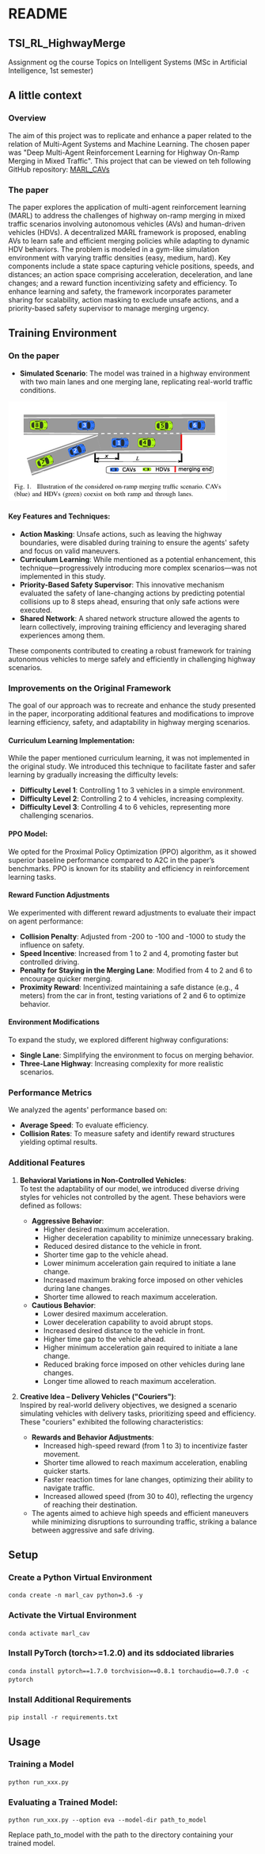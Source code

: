 # README

## TSI_RL_HighwayMerge
Assignment og the course Topics on Intelligent Systems (MSc in Artificial Intelligence, 1st semester)

## A little context
### Overview
The aim of this project was to replicate and enhance a paper related to the relation of Multi-Agent Systems and Machine Learning. The chosen paper was "Deep Multi-Agent Reinforcement Learning for Highway On-Ramp Merging in Mixed Traffic". This project that can be viewed on teh following GitHub repository: [MARL_CAVs](https://github.com/DongChen06/MARL_CAVs?tab=readme-ov-file)

### The paper
The paper explores the application of multi-agent reinforcement learning (MARL) to address the challenges of highway on-ramp merging in mixed traffic scenarios involving autonomous vehicles (AVs) and human-driven vehicles (HDVs). A decentralized MARL framework is proposed, enabling AVs to learn safe and efficient merging policies while adapting to dynamic HDV behaviors. The problem is modeled in a gym-like simulation environment with varying traffic densities (easy, medium, hard). Key components include a state space capturing vehicle positions, speeds, and distances; an action space comprising acceleration, deceleration, and lane changes; and a reward function incentivizing safety and efficiency. To enhance learning and safety, the framework incorporates parameter sharing for scalability, action masking to exclude unsafe actions, and a priority-based safety supervisor to manage merging urgency. 

## Training Environment
### On the paper
- **Simulated Scenario**: The model was trained in a highway environment with two main lanes and one merging lane, replicating real-world traffic conditions.

![Environment](figures/environment.png)

#### Key Features and Techniques:
- **Action Masking**: Unsafe actions, such as leaving the highway boundaries, were disabled during training to ensure the agents' safety and focus on valid maneuvers.
- **Curriculum Learning**: While mentioned as a potential enhancement, this technique—progressively introducing more complex scenarios—was not implemented in this study.
- **Priority-Based Safety Supervisor**: This innovative mechanism evaluated the safety of lane-changing actions by predicting potential collisions up to 8 steps ahead, ensuring that only safe actions were executed.
- **Shared Network**: A shared network structure allowed the agents to learn collectively, improving training efficiency and leveraging shared experiences among them.

These components contributed to creating a robust framework for training autonomous vehicles to merge safely and efficiently in challenging highway scenarios.

### **Improvements on the Original Framework**

The goal of our approach was to recreate and enhance the study presented in the paper, incorporating additional features and modifications to improve learning efficiency, safety, and adaptability in highway merging scenarios.

#### **Curriculum Learning Implementation**:  
   While the paper mentioned curriculum learning, it was not implemented in the original study. We introduced this technique to facilitate faster and safer learning by gradually increasing the difficulty levels:
   - **Difficulty Level 1**: Controlling 1 to 3 vehicles in a simple environment.
   - **Difficulty Level 2**: Controlling 2 to 4 vehicles, increasing complexity.
   - **Difficulty Level 3**: Controlling 4 to 6 vehicles, representing more challenging scenarios.

 #### **PPO Model**:  
   We opted for the Proximal Policy Optimization (PPO) algorithm, as it showed superior baseline performance compared to A2C in the paper’s benchmarks. PPO is known for its stability and efficiency in reinforcement learning tasks.
   
#### **Reward Function Adjustments**
We experimented with different reward adjustments to evaluate their impact on agent performance:
- **Collision Penalty**: Adjusted from -200 to -100 and -1000 to study the influence on safety.  
- **Speed Incentive**: Increased from 1 to 2 and 4, promoting faster but controlled driving.  
- **Penalty for Staying in the Merging Lane**: Modified from 4 to 2 and 6 to encourage quicker merging.  
- **Proximity Reward**: Incentivized maintaining a safe distance (e.g., 4 meters) from the car in front, testing variations of 2 and 6 to optimize behavior.

#### **Environment Modifications**
To expand the study, we explored different highway configurations:
- **Single Lane**: Simplifying the environment to focus on merging behavior.  
- **Three-Lane Highway**: Increasing complexity for more realistic scenarios.

### **Performance Metrics**
We analyzed the agents' performance based on:
- **Average Speed**: To evaluate efficiency.  
- **Collision Rates**: To measure safety and identify reward structures yielding optimal results.

### **Additional Features**

1. **Behavioral Variations in Non-Controlled Vehicles**:  
   To test the adaptability of our model, we introduced diverse driving styles for vehicles not controlled by the agent. These behaviors were defined as follows:  
   - **Aggressive Behavior**:  
     - Higher desired maximum acceleration.  
     - Higher deceleration capability to minimize unnecessary braking.  
     - Reduced desired distance to the vehicle in front.  
     - Shorter time gap to the vehicle ahead.  
     - Lower minimum acceleration gain required to initiate a lane change.  
     - Increased maximum braking force imposed on other vehicles during lane changes.  
     - Shorter time allowed to reach maximum acceleration.  
   - **Cautious Behavior**:  
     - Lower desired maximum acceleration.  
     - Lower deceleration capability to avoid abrupt stops.  
     - Increased desired distance to the vehicle in front.  
     - Higher time gap to the vehicle ahead.  
     - Higher minimum acceleration gain required to initiate a lane change.  
     - Reduced braking force imposed on other vehicles during lane changes.  
     - Longer time allowed to reach maximum acceleration.  

2. **Creative Idea – Delivery Vehicles ("Couriers")**:  
   Inspired by real-world delivery objectives, we designed a scenario simulating vehicles with delivery tasks, prioritizing speed and efficiency. These "couriers" exhibited the following characteristics:  
   - **Rewards and Behavior Adjustments**:  
     - Increased high-speed reward (from 1 to 3) to incentivize faster movement.  
     - Shorter time allowed to reach maximum acceleration, enabling quicker starts.  
     - Faster reaction times for lane changes, optimizing their ability to navigate traffic.  
     - Increased allowed speed (from 30 to 40), reflecting the urgency of reaching their destination.  
   - The agents aimed to achieve high speeds and efficient maneuvers while minimizing disruptions to surrounding traffic, striking a balance between aggressive and safe driving.  
  

## Setup

### Create a Python Virtual Environment

`conda create -n marl_cav python=3.6 -y`

### Activate the Virtual Environment

`conda activate marl_cav`

### Install PyTorch (torch>=1.2.0) and its sddociated libraries

`conda install pytorch==1.7.0 torchvision==0.8.1 torchaudio==0.7.0 -c pytorch`

### Install Additional Requirements

`pip install -r requirements.txt`

## Usage

### Training a Model

`python run_xxx.py`

### Evaluating a Trained Model:

`python run_xxx.py --option eva --model-dir path_to_model`

Replace path_to_model with the path to the directory containing your trained model.

